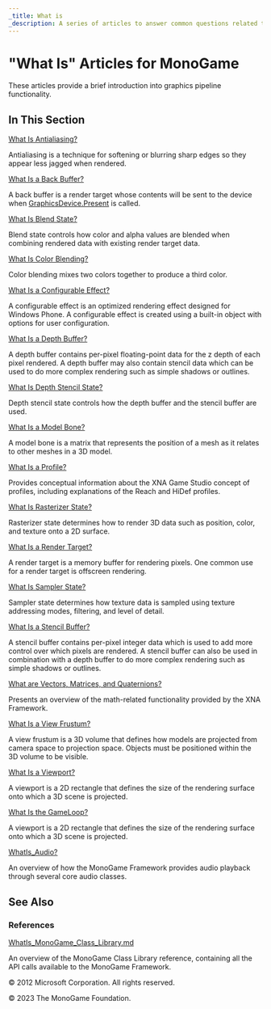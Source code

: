 ```yaml
---
_title: What is
_description: A series of articles to answer common questions related to MonoGame operation!
---
```


# "What Is" Articles for MonoGame

These articles provide a brief introduction into graphics pipeline functionality.

## In This Section

[What Is Antialiasing?](WhatIs_Antialiasing.md)

Antialiasing is a technique for softening or blurring sharp edges so they appear less jagged when rendered.

[What Is a Back Buffer?](WhatIs_BackBuffer.md)

A back buffer is a render target whose contents will be sent to the device when [GraphicsDevice.Present](xref:Microsoft.Xna.Framework.Graphics.GraphicsDevice.Present) is called.

[What Is Blend State?](WhatIs_BlendState.md)

Blend state controls how color and alpha values are blended when combining rendered data with existing render target data.

[What Is Color Blending?](WhatIs_ColorBlending.md)

Color blending mixes two colors together to produce a third color.

[What Is a Configurable Effect?](WhatIs_ConfigurableEffect.md)

A configurable effect is an optimized rendering effect designed for Windows Phone. A configurable effect is created using a built-in object with options for user configuration.

[What Is a Depth Buffer?](WhatIs_DepthBuffer.md)

A depth buffer contains per-pixel floating-point data for the z depth of each pixel rendered. A depth buffer may also contain stencil data which can be used to do more complex rendering such as simple shadows or outlines.

[What Is Depth Stencil State?](WhatIs_DepthStencilState.md)

Depth stencil state controls how the depth buffer and the stencil buffer are used.

[What Is a Model Bone?](WhatIs_ModelBone.md)

A model bone is a matrix that represents the position of a mesh as it relates to other meshes in a 3D model.

[What Is a Profile?](WhatIs_Profile.md)

Provides conceptual information about the XNA Game Studio concept of profiles, including explanations of the Reach and HiDef profiles.

[What Is Rasterizer State?](WhatIs_Rasterizer.md)

Rasterizer state determines how to render 3D data such as position, color, and texture onto a 2D surface.

[What Is a Render Target?](WhatIs_Render_Target.md)

A render target is a memory buffer for rendering pixels. One common use for a render target is offscreen rendering.

[What Is Sampler State?](WhatIs_Sampler.md)

Sampler state determines how texture data is sampled using texture addressing modes, filtering, and level of detail.

[What Is a Stencil Buffer?](WhatIs_StencilBuffer.md)

A stencil buffer contains per-pixel integer data which is used to add more control over which pixels are rendered. A stencil buffer can also be used in combination with a depth buffer to do more complex rendering such as simple shadows or outlines.

[What are Vectors, Matrices, and Quaternions?](WhatIs_VectorMatrixQuat.md)

Presents an overview of the math-related functionality provided by the XNA Framework.

[What Is a View Frustum?](WhatIs_ViewFrustum.md)

A view frustum is a 3D volume that defines how models are projected from camera space to projection space. Objects must be positioned within the 3D volume to be visible.

[What Is a Viewport?](WhatIs_Viewport.md)

A viewport is a 2D rectangle that defines the size of the rendering surface onto which a 3D scene is projected.

[What Is the GameLoop?](WhatIs_TheGameLoop.md)

A viewport is a 2D rectangle that defines the size of the rendering surface onto which a 3D scene is projected.

[WhatIs_Audio?](WhatIs_Audio.md)

An overview of how the MonoGame Framework provides audio playback through several core audio classes.

## See Also

### References

[WhatIs_MonoGame_Class_Library.md](WhatIs_MonoGame_Class_Library.md)

An overview of the MonoGame Class Library reference, containing all the API calls available to the MonoGame Framework.

© 2012 Microsoft Corporation. All rights reserved.  

© 2023 The MonoGame Foundation.
